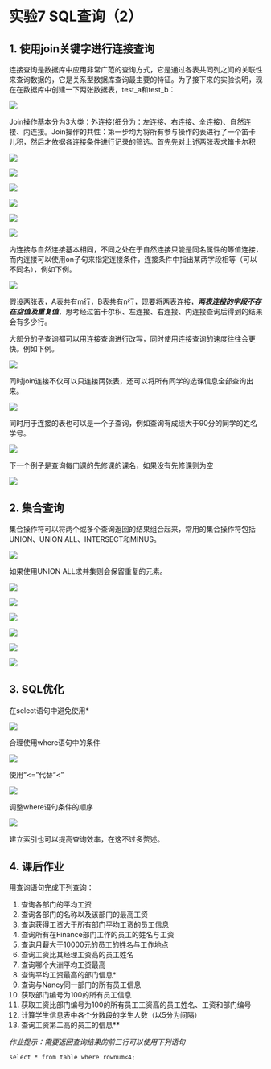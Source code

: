# 实验7 SQL查询（2）

## 1. 使用join关键字进行连接查询

连接查询是数据库中应用非常广范的查询方式，它是通过各表共同列之间的关联性来查询数据的，它是关系型数据库查询最主要的特征。为了接下来的实验说明，现在在数据库中创建一下两张数据表，test_a和test_b：

![](pic/1.png)

Join操作基本分为3大类：外连接(细分为：左连接、右连接、全连接)、自然连接、内连接。Join操作的共性：第一步均为将所有参与操作的表进行了一个笛卡儿积，然后才依据各连接条件进行记录的筛选。首先先对上述两张表求笛卡尔积

![](pic/2.png)

![](pic/3.png)

![](pic/4.png)

![](pic/5.png)

![](pic/6.png)

![](pic/7.png)


内连接与自然连接基本相同，不同之处在于自然连接只能是同名属性的等值连接，而内连接可以使用on子句来指定连接条件，连接条件中指出某两字段相等（可以不同名），例如下例。

![](pic/8.png)

假设两张表，A表共有m行，B表共有n行，现要将两表连接，***两表连接的字段不存在空值及重复值***，思考经过笛卡尔积、左连接、右连接、内连接查询后得到的结果会有多少行。

大部分的子查询都可以用连接查询进行改写，同时使用连接查询的速度往往会更快。例如下例。

![](pic/9.png)

同时join连接不仅可以只连接两张表，还可以将所有同学的选课信息全部查询出来。

![](pic/10.png)

同时用于连接的表也可以是一个子查询，例如查询有成绩大于90分的同学的姓名学号。

![](pic/11.png)

下一个例子是查询每门课的先修课的课名，如果没有先修课则为空

![](pic/12.png)

## 2. 集合查询

集合操作符可以将两个或多个查询返回的结果组合起来，常用的集合操作符包括UNION、UNION ALL、INTERSECT和MINUS。

![](pic/13.png)

如果使用UNION ALL求并集则会保留重复的元素。

![](pic/14.png)

![](pic/15.png)

![](pic/16.png)

![](pic/17.png)

![](pic/18.png)

![](pic/19.png)

## 3. SQL优化
在select语句中避免使用*

![](pic/20.png)

合理使用where语句中的条件

![](pic/21.png)

使用“<=”代替“<”

![](pic/22.png)

调整where语句条件的顺序

![](pic/23.png)

建立索引也可以提高查询效率，在这不过多赘述。

## 4. 课后作业

用查询语句完成下列查询：
1. 查询各部门的平均工资
2. 查询各部门的名称以及该部门的最高工资
3. 查询获得工资大于所有部门平均工资的员工信息
4. 查询所有在Finance部门工作的员工的姓名与工资
5. 查询月薪大于10000元的员工的姓名与工作地点
6. 查询工资比其经理工资高的员工姓名
7. 查询哪个大洲平均工资最高
8. 查询平均工资最高的部门信息*
9. 查询与Nancy同一部门的所有员工信息
10. 获取部门编号为100的所有员工信息
11. 获取工资比部门编号为100的所有员工工资高的员工姓名、工资和部门编号
12. 计算学生信息表中各个分数段的学生人数（以5分为间隔）
13. 查询工资第二高的员工的信息**

*作业提示：需要返回查询结果的前三行可以使用下列语句*

    select * from table where rownum<4;
